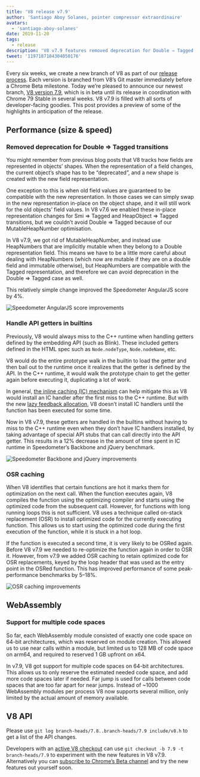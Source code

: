 ```yaml
---
title: 'V8 release v7.9'
author: 'Santiago Aboy Solanes, pointer compressor extraordinaire'
avatars:
  - 'santiago-aboy-solanes'
date: 2019-11-20
tags:
  - release
description: 'V8 v7.9 features removed deprecation for Double ⇒ Tagged transitions, handling API getters in builtins, OSR caching, and Wasm support for multiple code spaces.'
tweet: '1197187184304050176'
---
```

Every six weeks, we create a new branch of V8 as part of our [release process](/docs/release-process). Each version is branched from V8’s Git master immediately before a Chrome Beta milestone. Today we’re pleased to announce our newest branch, [V8 version 7.9](https://chromium.googlesource.com/v8/v8.git/+log/branch-heads/7.9), which is in beta until its release in coordination with Chrome 79 Stable in several weeks. V8 v7.9 is filled with all sorts of developer-facing goodies. This post provides a preview of some of the highlights in anticipation of the release.

## Performance (size & speed)

### Removed deprecation for Double ⇒ Tagged transitions

You might remember from previous blog posts that V8 tracks how fields are represented in objects’ shapes. When the representation of a field changes, the current object’s shape has to be “deprecated”, and a new shape is created with the new field representation.

One exception to this is when old field values are guaranteed to be compatible with the new representation. In those cases we can simply swap in the new representation in-place on the object shape, and it will still work for the old objects’ field values. In V8 v7.6 we enabled these in-place representation changes for Smi ⇒ Tagged and HeapObject ⇒ Tagged transitions, but we couldn’t avoid Double ⇒ Tagged because of our MutableHeapNumber optimisation.

In V8 v7.9, we got rid of MutableHeapNumber, and instead use HeapNumbers that are implicitly mutable when they belong to a Double representation field. This means we have to be a little more careful about dealing with HeapNumbers (which now are mutable if they are on a double field and immutable otherwise), but HeapNumbers are compatible with the Tagged representation, and therefore we can avoid deprecation in the Double ⇒ Tagged case as well.

This relatively simple change improved the Speedometer AngularJS score by 4%.

![Speedometer AngularJS score improvements](/_img/v8-release-79/speedometer-angularjs.svg)

### Handle API getters in builtins

Previously, V8 would always miss to the C++ runtime when handling getters defined by the embedding API (such as Blink). These included getters defined in the HTML spec such as `Node.nodeType`, `Node.nodeName`, etc.

V8 would do the entire prototype walk in the builtin to load the getter and then bail out to the runtime once it realizes that the getter is defined by the API. In the C++ runtime, it would walk the prototype chain to get the getter again before executing it, duplicating a lot of work.

In general, [the inline caching (IC) mechanism](https://mathiasbynens.be/notes/shapes-ics) can help mitigate this as V8 would install an IC handler after the first miss to the C++ runtime. But with the new [lazy feedback allocation](https://v8.dev/blog/v8-release-77#lazy-feedback-allocation), V8 doesn’t install IC handlers until the function has been executed for some time.

Now in V8 v7.9, these getters are handled in the builtins without having to miss to the C++ runtime even when they don’t have IC handlers installed, by taking advantage of special API stubs that can call directly into the API getter. This results in a 12% decrease in the amount of time spent in IC runtime in Speedometer’s Backbone and jQuery benchmark.

![Speedometer Backbone and jQuery improvements](/_img/v8-release-79/speedometer.svg)

### OSR caching

When V8 identifies that certain functions are hot it marks them for optimization on the next call. When the function executes again, V8 compiles the function using the optimizing compiler and starts using the optimized code from the subsequent call. However, for functions with long running loops this is not sufficient. V8 uses a technique called on-stack replacement (OSR) to install optimized code for the currently executing function. This allows us to start using the optimized code during the first execution of the function, while it is stuck in a hot loop.

If the function is executed a second time, it is very likely to be OSRed again. Before V8 v7.9 we needed to re-optimize the function again in order to OSR it. However, from v7.9 we added OSR caching to retain optimized code for OSR replacements, keyed by the loop header that was used as the entry point in the OSRed function. This has improved performance of some peak-performance benchmarks by 5–18%.

![OSR caching improvements](/_img/v8-release-79/osr-caching.svg)

## WebAssembly

### Support for multiple code spaces

So far, each WebAssembly module consisted of exactly one code space on 64-bit architectures, which was reserved on module creation. This allowed us to use near calls within a module, but limited us to 128 MB of code space on arm64, and required to reserved 1 GB upfront on x64.

In v7.9, V8 got support for multiple code spaces on 64-bit architectures. This allows us to only reserve the estimated needed code space, and add more code spaces later if needed. Far jump is used for calls between code spaces that are too far apart for near jumps. Instead of ~1000 WebAssembly modules per process V8 now supports several million, only limited by the actual amount of memory available.

## V8 API

Please use `git log branch-heads/7.8..branch-heads/7.9 include/v8.h` to get a list of the API changes.

Developers with an [active V8 checkout](/docs/source-code#using-git) can use `git checkout -b 7.9 -t branch-heads/7.9` to experiment with the new features in V8 v7.9. Alternatively you can [subscribe to Chrome’s Beta channel](https://www.google.com/chrome/browser/beta.html) and try the new features out yourself soon.
